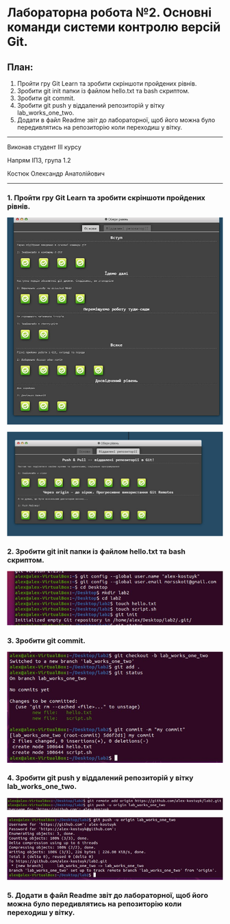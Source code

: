 # Лабораторна робота №2. Основні команди системи контролю версій Git.

## План:
 1. Пройти гру Git Learn та зробити скріншоти пройдених рівнів.
 2. Зробити git init папки із файлом  hello.txt та bash скриптом.
 3. Зробити git commit.
 4. Зробити git push у віддалений репозиторій у вітку lab_works_one_two.
 5. Додати в файл Readme звіт до лабораторної, щоб його можна було передивлятись на репозиторію коли переходиш у вітку.


---
Виконав студент ІІІ курсу

Напрям ІПЗ, група 1.2

Костюк Олександр Анатолійович

---

### 1. Пройти гру Git Learn та зробити скріншоти пройдених рівнів.

![image](img/git_game.jpg)

![image](img/git_game2.jpg)

### 2. Зробити git init папки із файлом  hello.txt та bash скриптом.

![image](img/task1.jpg)

### 3. Зробити git commit.

![image](img/task2.jpg)

### 4. Зробити git push у віддалений репозиторій у вітку lab_works_one_two.

![image](img/task3.jpg)

![image](img/task3-2.jpg)

### 5. Додати в файл Readme звіт до лабораторної, щоб його можна було передивлятись на репозиторію коли переходиш у вітку.




